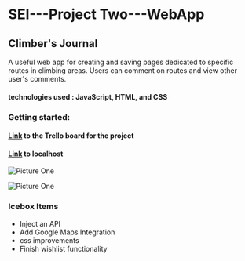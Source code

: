 # SEI---Project Two---WebApp

## Climber's Journal

A useful web app for creating and saving pages dedicated to specific routes in climbing areas.  Users can comment on routes and view other user's comments.  


#### technologies used : JavaScript, HTML, and CSS


### Getting started: 



#### [Link](https://trello.com/b/A3zmoKFJ/sei-project-two) to the Trello board for the project
#### [Link](http://localhost:3000/) to localhost


![Picture One](https://i.imgur.com/XH2jVTi.png)

![Picture One](https://i.imgur.com/AS7WLxi.png)



### Icebox Items
* Inject an API
* Add Google Maps Integration
* css improvements
* Finish wishlist functionality